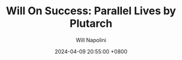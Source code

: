 ---
title: "Will On Success: Parallel Lives by Plutarch"
author: Will Napolini
date: 2024-04-09 20:55:00 +0800
categories: [Mindset, Book-summaries]
tags:
  [
    parallel-lives-plutarch,
    plutarch-book-summary,
    biography,
    ancient-history,
    greek-history,
    famous-figures,
    historical-analysis,
    roman-empire,
    lives-of-the-noble-grecians-and-romans,
    comparative-study,
    plutarchs-methods,
    ancient-philosophy,
    historical-context,
    influential-leaders,
    leadership-lessons,
    morality-in-history,
    famous-speeches,
    roman-republic,
    greek-culture
  ]
image: https://pbs.twimg.com/media/GO14D6eXoAAkICW?format=jpg&name=large
alt: "Will On Success: Parallel Lives by Plutarch"
fallback:
  - 
  # Replace with the URL of your backup image
  -
  # Replace with the URL of your backup image
---